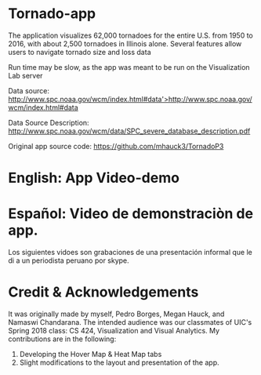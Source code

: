 # Tornado-app
The application visualizes 62,000 tornadoes for the entire U.S. from 1950 to 2016, with about 2,500 tornadoes in Illinois alone. Several features allow users to navigate tornado size and loss data

Run time may be slow, as the app was meant to be run on the Visualization Lab server 

Data source: http://www.spc.noaa.gov/wcm/index.html#data'>http://www.spc.noaa.gov/wcm/index.html#data

Data Source Description: http://www.spc.noaa.gov/wcm/data/SPC_severe_database_description.pdf

Original app source code: https://github.com/mhauck3/TornadoP3


# English: App Video-demo



# Español: Video de demonstraciòn de app.
Los siguientes vidoes son grabaciones de una presentación informal que le di a un periodista peruano por skype.




# Credit & Acknowledgements

It was originally made by myself, Pedro Borges, Megan Hauck, and Namaswi Chandarana.  The intended audience was our classmates of UIC's Spring 2018 class: CS 424, Visualization and Visual Analytics.  My contributions are in the following:

1.	Developing the Hover Map & Heat Map tabs
2.  Slight modifications to the layout and presentation of the app. 

